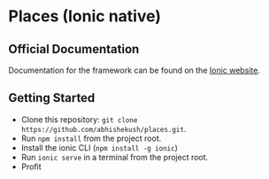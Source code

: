 # Places (Ionic native)

## Official Documentation

Documentation for the framework can be found on the [Ionic website](http://ionicframework.com/docs/).

## Getting Started

* Clone this repository: `git clone https://github.com/abhishekush/places.git`.
* Run `npm install` from the project root.
* Install the ionic CLI (`npm install -g ionic`)
* Run `ionic serve` in a terminal from the project root.
* Profit